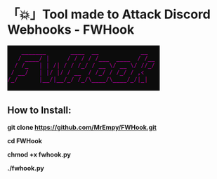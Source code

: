 # 「💥」Tool made to Attack Discord Webhooks - FWHook
![](logo.png)

## How to Install:

**git clone https://github.com/MrEmpy/FWHook.git**

**cd FWHook**

**chmod +x fwhook.py**

**./fwhook.py**
